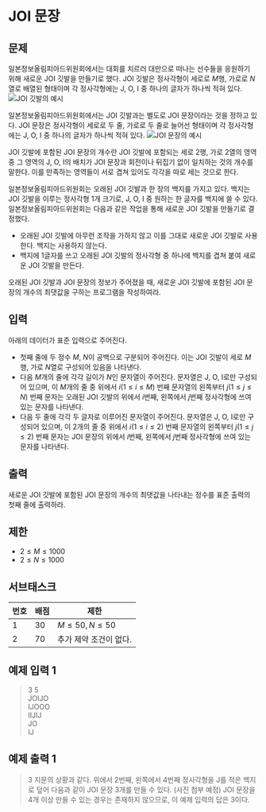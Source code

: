 # JOI 문장
## 문제
일본정보올림피아드위원회에서는 대회를 치르러 대만으로 떠나는 선수들을 응원하기 위해 새로운 JOI 깃발을 만들기로 했다.
JOI 깃발은 정사각형이 세로로 $M$행, 가로로 $N$열로 배열된 형태이며 각 정사각형에는 J, O, I 중 하나의 글자가 하나씩 적혀 있다.
![JOI 깃발의 예시](https://onlinejudgeimages.s3-ap-northeast-1.amazonaws.com/upload/images3/joi1.png "JOI 깃발의 예시")

일본정보올림피아드위원회에서는 JOI 깃발과는 별도로 JOI 문장이라는 것을 정하고 있다.
JOI 문장은 정사각형이 세로로 두 줄, 가로로 두 줄로 늘어선 형태이며 각 정사각형에는 J, O, I 중 하나의 글자가 하나씩 적혀 있다.
![JOI 문장의 예시](https://onlinejudgeimages.s3-ap-northeast-1.amazonaws.com/upload/images3/joi2.png "JOI 문장의 예시")

JOI 깃발에 포함된 JOI 문장의 개수란 JOI 깃발에 포함되는 세로 2행, 가로 2열의 영역 중 그 영역의 J, O, I의 배치가 JOI 문장과 회전이나 뒤집기 없이 일치하는 것의 개수를 말한다.
이를 만족하는 영역들이 서로 겹쳐 있어도 각각을 따로 세는 것으로 한다.

일본정보올림피아드위원회는 오래된 JOI 깃발과 한 장의 백지를 가지고 있다.
백지는 JOI 깃발을 이루는 정사각형 1개 크기로, J, O, I 중 원하는 한 글자를 백지에 쓸 수 있다.
일본정보올림피아드위원회는 다음과 같은 작업을 통해 새로운 JOI 깃발을 만들기로 결정했다.
+ 오래된 JOI 깃발에 아무런 조작을 가하지 않고 이를 그대로 새로운 JOI 깃발로 사용한다. 백지는 사용하지 않는다.
+ 백지에 1글자를 쓰고 오래된 JOI 깃발의 정사각형 중 하나에 백지를 겹쳐 붙여 새로운 JOI 깃발을 만든다.

오래된 JOI 깃발과 JOI 문장의 정보가 주어졌을 때, 새로운 JOI 깃발에 포함된 JOI 문장의 개수의 최댓값을 구하는 프로그램을 작성하여라.

## 입력
아래의 데이터가 표준 입력으로 주어진다.
+ 첫째 줄에 두 정수 $M$, $N$이 공백으로 구분되어 주어진다. 이는 JOI 깃발이 세로 $M$행, 가로 $N$열로 구성되어 있음을 나타낸다.
+ 다음 $M$개의 줄에 각각 길이가 $N$인 문자열이 주어진다. 문자열은 J, O, I로만 구성되어 있으며, 이 $M$개의 줄 중 위에서 $i (1 \le i \le M)$ 번째 문자열의 왼쪽부터 $j (1 \le j \le N)$ 번째 문자는 오래된 JOI 깃발의 위에서 $i$번째, 왼쪽에서 $j$번째 정사각형에 쓰여 있는 문자를 나타낸다.
+ 다음 두 줄에 각각 두 글자로 이루어진 문자열이 주어진다. 문자열은 J, O, I로만 구성되어 있으며,  이 $2$개의 줄 중 위에서 $i (1 \le i \le 2)$ 번째 문자열의 왼쪽부터 $j (1 \le j \le 2)$ 번째 문자는 JOI 문장의 위에서 $i$번째, 왼쪽에서 $j$번째 정사각형에 쓰여 있는 문자를 나타낸다.

## 출력
새로운 JOI 깃발에 포함된 JOI 문장의 개수의 최댓값을 나타내는 정수를 표준 출력의 첫째 줄에 출력하라.

## 제한
+ $2 \le M \le 1000$
+ $2 \le N \le 1000$

## 서브태스크
|번호|배점|제한|
|-|-|-|
|1|30|$M \le 50, N \le 50$|
|2|70|추가 제약 조건이 없다.|

## 예제 입력 1
> 3 5 <br> JOIJO <br> IJOOO <br> IIJIJ <br> JO <br> IJ

## 예제 출력 1
> 3
지문의 상황과 같다. 위에서 2번째, 왼쪽에서 4번째 정사각형을 J를 적은 백지로 덮어 다음과 같이 JOI 문장 3개를 만들 수 있다. (사진 첨부 예정) JOI 문장을 4개 이상 만들 수 있는 경우는 존재하지 않으므로, 이 예제 입력의 답은 3이다.
